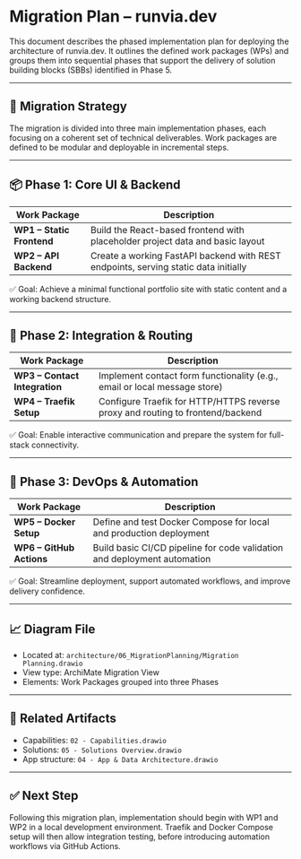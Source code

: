 # Migration Plan – runvia.dev

This document describes the phased implementation plan for deploying the architecture of runvia.dev. It outlines the defined work packages (WPs) and groups them into sequential phases that support the delivery of solution building blocks (SBBs) identified in Phase 5.

---

## 🎯 Migration Strategy

The migration is divided into three main implementation phases, each focusing on a coherent set of technical deliverables. Work packages are defined to be modular and deployable in incremental steps.

---

## 📦 Phase 1: Core UI & Backend

| Work Package | Description |
|--------------|-------------|
| **WP1 – Static Frontend** | Build the React-based frontend with placeholder project data and basic layout |
| **WP2 – API Backend** | Create a working FastAPI backend with REST endpoints, serving static data initially |

✅ Goal: Achieve a minimal functional portfolio site with static content and a working backend structure.

---

## 🔧 Phase 2: Integration & Routing

| Work Package | Description |
|--------------|-------------|
| **WP3 – Contact Integration** | Implement contact form functionality (e.g., email or local message store) |
| **WP4 – Traefik Setup** | Configure Traefik for HTTP/HTTPS reverse proxy and routing to frontend/backend |

✅ Goal: Enable interactive communication and prepare the system for full-stack connectivity.

---

## 🚀 Phase 3: DevOps & Automation

| Work Package | Description |
|--------------|-------------|
| **WP5 – Docker Setup** | Define and test Docker Compose for local and production deployment |
| **WP6 – GitHub Actions** | Build basic CI/CD pipeline for code validation and deployment automation |

✅ Goal: Streamline deployment, support automated workflows, and improve delivery confidence.

---

## 📈 Diagram File

- Located at: `architecture/06_MigrationPlanning/Migration Planning.drawio`
- View type: ArchiMate Migration View
- Elements: Work Packages grouped into three Phases

---

## 🔗 Related Artifacts

- Capabilities: `02 - Capabilities.drawio`
- Solutions: `05 - Solutions Overview.drawio`
- App structure: `04 - App & Data Architecture.drawio`

---

## ✅ Next Step

Following this migration plan, implementation should begin with WP1 and WP2 in a local development environment. Traefik and Docker Compose setup will then allow integration testing, before introducing automation workflows via GitHub Actions.

